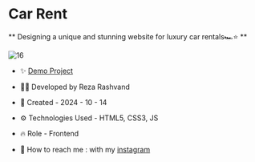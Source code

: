 # Car Rent

** Designing a unique and stunning website for luxury car rentals🏎⭐ **

![16](https://github.com/user-attachments/assets/8163e6e1-2001-44a9-a182-09ddc504cf5e)

- ✨ [Demo Project](https://reza-developer01.github.io/shenoto/)

- 👨‍💻 Developed by Reza Rashvand

- 📅 Created - 2024 - 10 - 14

- ⚙️ Technologies Used - HTML5, CSS3, JS

- 🔥 Role - Frontend

- 🤝 How to reach me : with my [instagram](https://www.instagram.com/amirreza_rashvand_developer)
